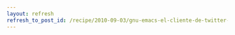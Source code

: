```yaml
---
layout: refresh
refresh_to_post_id: /recipe/2010-09-03/gnu-emacs-el-cliente-de-twitter-definitivo.html
---
```

